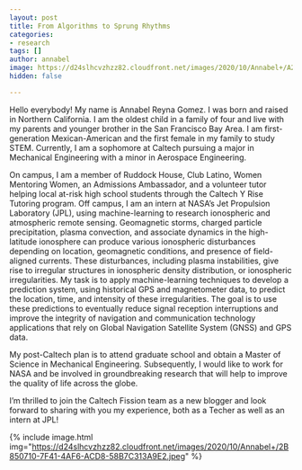 ```yaml
---
layout: post
title: From Algorithms to Sprung Rhythms
categories:
- research
tags: []
author: annabel
image: https://d24slhcvzhzz82.cloudfront.net/images/2020/10/Annabel+/A2C2CD26-7AF2-4C94-A0D3-9295C937346B.jpeg
hidden: false

---
```

Hello everybody! My name is Annabel Reyna Gomez. I was born and raised in Northern California. I am the oldest child in a family of four and live with my parents and younger brother in the San Francisco Bay Area. I am first-generation Mexican-American and the first female in my family to study STEM. Currently, I am a sophomore at Caltech pursuing a major in Mechanical Engineering with a minor in Aerospace Engineering. 

On campus, I am a member of Ruddock House, Club Latino, Women Mentoring Women, an Admissions Ambassador, and a volunteer tutor helping local at-risk high school students through the Caltech Y Rise Tutoring program. Off campus, I am an intern at NASA’s Jet Propulsion Laboratory (JPL), using machine-learning to research ionospheric and atmospheric remote sensing. Geomagnetic storms, charged particle precipitation, plasma convection, and associate dynamics in the high-latitude ionosphere can produce various ionospheric disturbances depending on location, geomagnetic conditions, and presence of field-aligned currents. These disturbances, including plasma instabilities, give rise to irregular structures in ionospheric density distribution, or ionospheric irregularities. My task is to apply machine-learning techniques to develop a prediction system, using historical GPS and magnetometer data, to predict the location, time, and intensity of these irregularities. The goal is to use these predictions to eventually reduce signal reception interruptions and improve the integrity of navigation and communication technology applications that rely on Global Navigation Satellite System (GNSS) and GPS data. 

My post-Caltech plan is to attend graduate school and obtain a Master of Science in Mechanical Engineering. Subsequently, I would like to work for NASA and be involved in groundbreaking research that will help to improve the quality of life across the globe.

I’m thrilled to join the Caltech Fission team as a new blogger and look forward to sharing with you my experience, both as a Techer as well as an intern at JPL!


{% include image.html img="https://d24slhcvzhzz82.cloudfront.net/images/2020/10/Annabel+/2B850710-7F41-4AF6-ACD8-58B7C313A9E2.jpeg" %}